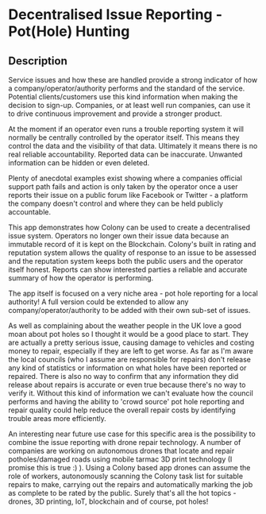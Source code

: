 # Decentralised Issue Reporting - Pot(Hole) Hunting

## Description

Service issues and how these are handled provide a strong indicator of how a company/operator/authority performs and the standard of the service. Potential clients/customers use this kind information when making the decision to sign-up. Companies, or at least well run companies, can use it to drive continuous improvement and provide a stronger product.

At the moment if an operator even runs a trouble reporting system it will normally be centrally controlled by the operator itself. This means they control the data and the visibility of that data. Ultimately it means there is no real reliable accountability. Reported data can be inaccurate. Unwanted information can be hidden or even deleted.

Plenty of anecdotal examples exist showing where a companies official support path fails and action is only taken by the operator once a user reports their issue on a public forum like Facebook or Twitter - a platform the company doesn't control and where they can be held publicly accountable.

This app demonstrates how Colony can be used to create a decentralised issue system. Operators no longer own their issue data because an immutable record of it is kept on the Blockchain. Colony's built in rating and reputation system allows the quality of response to an issue to be assessed and the reputation system keeps both the public users and the operator itself honest. Reports can show interested parties a reliable and accurate summary of how the operator is performing.

The app itself is focused on a very niche area - pot hole reporting for a local authority! A full version could be extended to allow any company/operator/authority to be added with their own sub-set of issues.

As well as complaining about the weather people in the UK love a good moan about pot holes so I thought it would be a good place to start. They are actually a pretty serious issue, causing damage to vehicles and costing money to repair, especially if they are left to get worse. As far as I'm aware the local councils (who I assume are responsible for repairs) don't release any kind of statistics or information on what holes have been reported or repaired. There is  also no way to confirm that any information they did release about repairs is accurate or even true because there's no way to verify it. Without this kind of information we can't evaluate how the council performs and having the ability to 'crowd source' pot hole reporting and repair quality could help reduce the overall repair costs by identifying trouble areas more efficiently.

An interesting near future use case for this specific area is the possibility to combine the issue reporting with drone repair technology. A number of companies are working on autonomous drones that locate and repair potholes/damaged roads using mobile tarmac 3D print technology (I promise this is true :) ). Using a Colony based app drones can assume the role of workers, autonomously scanning the Colony task list for suitable repairs to make, carrying out the repairs and automatically marking the job as complete to be rated by the public. Surely that's all the hot topics - drones, 3D printing, IoT, blockchain and of course, pot holes!
